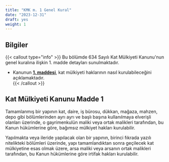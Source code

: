```yaml
---
title: "KMK m. 1 Genel Kural"
date: "2023-12-31"
draft: yes
weight: 1
---
```


## Bilgiler

{{< callout type="info" >}}
Bu bölümde 634 Sayılı Kat Mülkiyeti Kanunu'nun genel kuralına ilişkin 1. madde detayları sunulmaktadır.

- Kanunun [**1. maddesi**](#kat-mülkiyeti-kanunu-madde-1), kat mülkiyeti haklarının nasıl kurulabileceğini açıklamaktadır.  
  {{< /callout >}}

## Kat Mülkiyeti Kanunu Madde 1

Tamamlanmış bir yapının kat, daire, iş bürosu, dükkan, mağaza, mahzen, depo gibi bölümlerinden ayrı ayrı ve başlı başına kullanılmaya elverişli olanları üzerinde, o gayrimenkulün maliki veya ortak malikleri tarafından, bu Kanun hükümlerine göre, bağımsız mülkiyet hakları kurulabilir.

Yapılmakta veya ileride yapılacak olan bir yapının, birinci fıkrada yazılı nitelikteki bölümleri üzerinde, yapı tamamlandıktan sonra geçilecek kat mülkiyetine esas olmak üzere, arsa maliki veya arsanın ortak malikleri tarafından, bu Kanun hükümlerine göre irtifak hakları kurulabilir.
